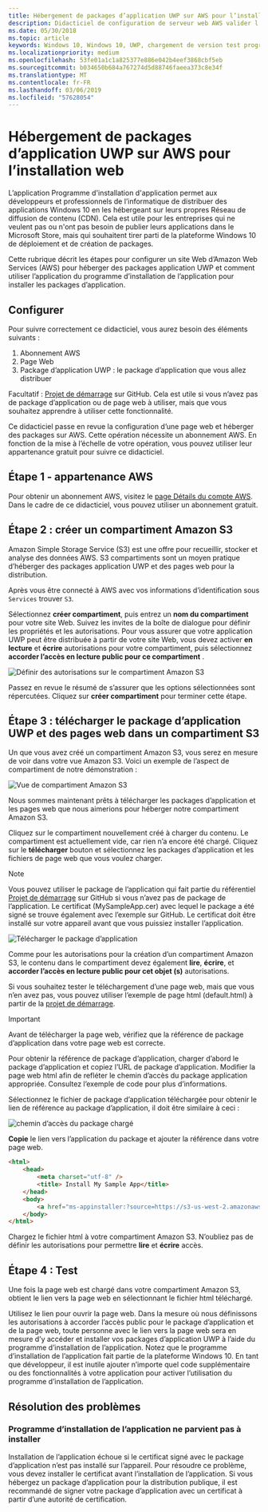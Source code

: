 ```yaml
---
title: Hébergement de packages d’application UWP sur AWS pour l’installation web
description: Didacticiel de configuration de serveur web AWS valider l’installation de l’application via le programme d’installation de l’application
ms.date: 05/30/2018
ms.topic: article
keywords: Windows 10, Windows 10, UWP, chargement de version test programme d’installation, AppInstaller, application, de lots définis, facultatifs, AWS associés
ms.localizationpriority: medium
ms.openlocfilehash: 53fe01a1c1a825377e886e042b4eef3868cbf5eb
ms.sourcegitcommit: b034650b684a767274d5d88746faeea373c8e34f
ms.translationtype: MT
ms.contentlocale: fr-FR
ms.lasthandoff: 03/06/2019
ms.locfileid: "57628054"
---
```

# <a name="hosting-uwp-app-packages-on-aws-for-web-install"></a>Hébergement de packages d’application UWP sur AWS pour l’installation web

L’application Programme d'installation d'application permet aux développeurs et professionnels de l’informatique de distribuer des applications Windows 10 en les hébergeant sur leurs propres Réseau de diffusion de contenu (CDN). Cela est utile pour les entreprises qui ne veulent pas ou n'ont pas besoin de publier leurs applications dans le Microsoft Store, mais qui souhaitent tirer parti de la plateforme Windows 10 de déploiement et de création de packages.

Cette rubrique décrit les étapes pour configurer un site Web d’Amazon Web Services (AWS) pour héberger des packages application UWP et comment utiliser l’application du programme d’installation de l’application pour installer les packages d’application.

## <a name="setup"></a>Configurer

Pour suivre correctement ce didacticiel, vous aurez besoin des éléments suivants :
 
1. Abonnement AWS 
2. Page Web
3. Package d’application UWP : le package d’application que vous allez distribuer

Facultatif : [Projet de démarrage](https://github.com/AppInstaller/MySampleWebApp) sur GitHub. Cela est utile si vous n’avez pas de package d’application ou de page web à utiliser, mais que vous souhaitez apprendre à utiliser cette fonctionnalité.

Ce didacticiel passe en revue la configuration d’une page web et héberger des packages sur AWS. Cette opération nécessite un abonnement AWS. En fonction de la mise à l’échelle de votre opération, vous pouvez utiliser leur appartenance gratuit pour suivre ce didacticiel. 

## <a name="step-1---aws-membership"></a>Étape 1 - appartenance AWS
Pour obtenir un abonnement AWS, visitez le [page Détails du compte AWS](https://aws.amazon.com/free/). Dans le cadre de ce didacticiel, vous pouvez utiliser un abonnement gratuit.

## <a name="step-2---create-an-amazon-s3-bucket"></a>Étape 2 : créer un compartiment Amazon S3

Amazon Simple Storage Service (S3) est une offre pour recueillir, stocker et analyse des données AWS. S3 compartiments sont un moyen pratique d’héberger des packages application UWP et des pages web pour la distribution. 

Après vous être connecté à AWS avec vos informations d’identification sous `Services` trouver `S3`. 

Sélectionnez **créer compartiment**, puis entrez un **nom du compartiment** pour votre site Web. Suivez les invites de la boîte de dialogue pour définir les propriétés et les autorisations. Pour vous assurer que votre application UWP peut être distribuée à partir de votre site Web, vous devez activer **en lecture** et **écrire** autorisations pour votre compartiment, puis sélectionnez **accorder l’accès en lecture public pour ce compartiment** .

![Définir des autorisations sur le compartiment Amazon S3](images/aws-permissions.png) 

Passez en revue le résumé de s’assurer que les options sélectionnées sont répercutées. Cliquez sur **créer compartiment** pour terminer cette étape. 

## <a name="step-3---upload-uwp-app-package-and-web-pages-to-an-s3-bucket"></a>Étape 3 : télécharger le package d’application UWP et des pages web dans un compartiment S3

Un que vous avez créé un compartiment Amazon S3, vous serez en mesure de voir dans votre vue Amazon S3. Voici un exemple de l’aspect de compartiment de notre démonstration :

![Vue de compartiment Amazon S3](images/aws-post-create.png)

Nous sommes maintenant prêts à télécharger les packages d’application et les pages web que nous aimerions pour héberger notre compartiment Amazon S3. 

Cliquez sur le compartiment nouvellement créé à charger du contenu. Le compartiment est actuellement vide, car rien n’a encore été chargé. Cliquez sur le **télécharger** bouton et sélectionnez les packages d’application et les fichiers de page web que vous voulez charger.

> [!NOTE]
> Vous pouvez utiliser le package de l’application qui fait partie du référentiel [Projet de démarrage](https://github.com/AppInstaller/MySampleWebApp) sur GitHub si vous n’avez pas de package de l’application. Le certificat (MySampleApp.cer) avec lequel le package a été signé se trouve également avec l’exemple sur GitHub. Le certificat doit être installé sur votre appareil avant que vous puissiez installer l’application.

![Télécharger le package d’application](images/aws-upload-package.png)

Comme pour les autorisations pour la création d’un compartiment Amazon S3, le contenu dans le compartiment devez également **lire**, **écrire**, et **accorder l’accès en lecture public pour cet objet (s)** autorisations.

Si vous souhaitez tester le téléchargement d’une page web, mais que vous n’en avez pas, vous pouvez utiliser l’exemple de page html (default.html) à partir de la [projet de démarrage](https://github.com/AppInstaller/MySampleWebApp/blob/master/MySampleWebApp/default.html).

> [!IMPORTANT]
> Avant de télécharger la page web, vérifiez que la référence de package d’application dans votre page web est correcte. 

Pour obtenir la référence de package d’application, charger d’abord le package d’application et copiez l’URL de package d’application. Modifier la page web html afin de refléter le chemin d’accès du package application appropriée. Consultez l’exemple de code pour plus d’informations. 

Sélectionnez le fichier de package d’application téléchargée pour obtenir le lien de référence au package d’application, il doit être similaire à ceci :

![chemin d’accès du package chargé](images/aws-package-path.png)

**Copie** le lien vers l’application du package et ajouter la référence dans votre page web. 

```html
<html>
    <head>
        <meta charset="utf-8" />
        <title> Install My Sample App</title>
    </head>
    <body>
        <a href="ms-appinstaller:?source=https://s3-us-west-2.amazonaws.com/appinstaller-aws-demo/MySampleApp.appxbundle"> Install My Sample App</a>
    </body>
</html>
```
Chargez le fichier html à votre compartiment Amazon S3. N’oubliez pas de définir les autorisations pour permettre **lire** et **écrire** accès.

## <a name="step-4---test"></a>Étape 4 : Test

Une fois la page web est chargé dans votre compartiment Amazon S3, obtient le lien vers la page web en sélectionnant le fichier html téléchargé.

Utilisez le lien pour ouvrir la page web. Dans la mesure où nous définissons les autorisations à accorder l’accès public pour le package d’application et de la page web, toute personne avec le lien vers la page web sera en mesure d’y accéder et installer vos packages d’application UWP à l’aide du programme d’installation de l’application. Notez que le programme d’installation de l’application fait partie de la plateforme Windows 10. En tant que développeur, il est inutile ajouter n’importe quel code supplémentaire ou des fonctionnalités à votre application pour activer l’utilisation du programme d’installation de l’application. 

## <a name="troubleshooting"></a>Résolution des problèmes

### <a name="app-installer-fails-to-install"></a>Programme d’installation de l’application ne parvient pas à installer 

Installation de l’application échoue si le certificat signé avec le package d’application n’est pas installé sur l’appareil. Pour résoudre ce problème, vous devez installer le certificat avant l’installation de l’application. Si vous hébergez un package d’application pour la distribution publique, il est recommandé de signer votre package d’application avec un certificat à partir d’une autorité de certification. 


